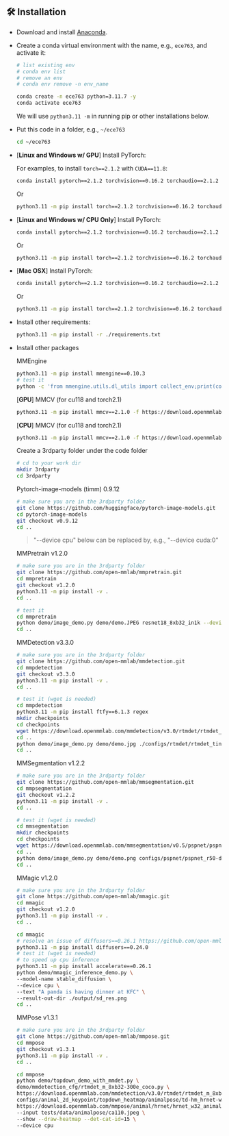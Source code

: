 ## 🛠️ Installation

- Download and install [Anaconda](https://www.anaconda.com/download).

- Create a conda virtual environment with the name, e.g., `ece763`, and activate it:

  ```bash
  # list existing env
  # conda env list
  # remove an env
  # conda env remove -n env_name

  conda create -n ece763 python=3.11.7 -y
  conda activate ece763
  ```

  We will use ```python3.11 -m``` in running pip or other installations below.

- Put this code in a folder, e.g., `~/ece763`

    ```bash
    cd ~/ece763
    ```

- [**Linux and Windows w/ GPU**] Install PyTorch:

  For examples, to install `torch==2.1.2` with `CUDA==11.8`:

  ```bash
  conda install pytorch==2.1.2 torchvision==0.16.2 torchaudio==2.1.2 pytorch-cuda=11.8 -c pytorch -c nvidia
  ```
  Or

  ```bash
  python3.11 -m pip install torch==2.1.2 torchvision==0.16.2 torchaudio==2.1.2 --index-url https://download.pytorch.org/whl/cu118
  ```

- [**Linux and Windows w/ CPU Only**] Install PyTorch:

  ```bash
  conda install pytorch==2.1.2 torchvision==0.16.2 torchaudio==2.1.2 cpuonly -c pytorch
  ```
  Or

  ```bash
  python3.11 -m pip install torch==2.1.2 torchvision==0.16.2 torchaudio==2.1.2 --index-url https://download.pytorch.org/whl/cpu
  ```

- [**Mac OSX**] Install PyTorch:

  ```bash
  conda install pytorch==2.1.2 torchvision==0.16.2 torchaudio==2.1.2 -c pytorch
  ```
  Or

  ```bash
  python3.11 -m pip install torch==2.1.2 torchvision==0.16.2 torchaudio==2.1.2
  ```


- Install other requirements:

  ```bash
  python3.11 -m pip install -r ./requirements.txt
  ```

- Install other packages

    MMEngine
    ```bash
    python3.11 -m pip install mmengine==0.10.3
    # test it
    python -c 'from mmengine.utils.dl_utils import collect_env;print(collect_env())'
    ```

    [**GPU**] MMCV (for cu118 and torch2.1)
    ```bash
    python3.11 -m pip install mmcv==2.1.0 -f https://download.openmmlab.com/mmcv/dist/cu118/torch2.1/index.html
    ```

    [**CPU**]  MMCV (for cu118 and torch2.1)
    ```bash
    python3.11 -m pip install mmcv==2.1.0 -f https://download.openmmlab.com/mmcv/dist/cpu/torch2.1/index.html
    ```

    Create a 3rdparty folder under the code folder
    ```bash
    # cd to your work dir
    mkdir 3rdparty
    cd 3rdparty
    ```

    Pytorch-image-models (timm) 0.9.12
    ```bash
    # make sure you are in the 3rdparty folder
    git clone https://github.com/huggingface/pytorch-image-models.git
    cd pytorch-image-models
    git checkout v0.9.12
    cd ..
    ```


    > "--device cpu" below can be replaced by, e.g., "--device cuda:0"

    MMPretrain v1.2.0
    ```bash
    # make sure you are in the 3rdparty folder
    git clone https://github.com/open-mmlab/mmpretrain.git
    cd mmpretrain
    git checkout v1.2.0
    python3.11 -m pip install -v .
    cd ..
    ```
    ```bash
    # test it
    cd mmpretrain
    python demo/image_demo.py demo/demo.JPEG resnet18_8xb32_in1k --device cpu
    cd ..
    ```

    MMDetection v3.3.0
    ```bash
    # make sure you are in the 3rdparty folder
    git clone https://github.com/open-mmlab/mmdetection.git
    cd mmpdetection
    git checkout v3.3.0
    python3.11 -m pip install -v .
    cd ..
    ```
    ```bash
    # test it (wget is needed)
    cd mmpdetection
    python3.11 -m pip install ftfy==6.1.3 regex
    mkdir checkpoints
    cd checkpoints
    wget https://download.openmmlab.com/mmdetection/v3.0/rtmdet/rtmdet_tiny_8xb32-300e_coco/rtmdet_tiny_8xb32-300e_coco_20220902_112414-78e30dcc.pth
    cd ..
    python demo/image_demo.py demo/demo.jpg ./configs/rtmdet/rtmdet_tiny_8xb32-300e_coco.py --weights ./checkpoints/rtmdet_tiny_8xb32-300e_coco_20220902_112414-78e30dcc.pth --device cpu
    cd ..
    ```

    MMSegmentation v1.2.2
    ```bash
    # make sure you are in the 3rdparty folder
    git clone https://github.com/open-mmlab/mmsegmentation.git
    cd mmpsegmentation
    git checkout v1.2.2
    python3.11 -m pip install -v .
    cd ..
    ```
    ```bash
    # test it (wget is needed)
    cd mmsegmentation
    mkdir checkpoints
    cd checkpoints
    wget https://download.openmmlab.com/mmsegmentation/v0.5/pspnet/pspnet_r50-d8_512x1024_40k_cityscapes/pspnet_r50-d8_512x1024_40k_cityscapes_20200605_003338-2966598c.pth
    cd ..
    python demo/image_demo.py demo/demo.png configs/pspnet/pspnet_r50-d8_4xb2-40k_cityscapes-512x1024.py ./checkpoints/pspnet_r50-d8_512x1024_40k_cityscapes_20200605_003338-2966598c.pth --device cpu --out-file result.jpg
    cd ..
    ```

    MMagic v1.2.0
    ```bash
    # make sure you are in the 3rdparty folder
    git clone https://github.com/open-mmlab/mmagic.git
    cd mmagic
    git checkout v1.2.0
    python3.11 -m pip install -v .
    cd ..
    ```
    ```bash
    cd mmagic
    # resolve an issue of diffusers==0.26.1 https://github.com/open-mmlab/mmagic/issues/2110
    python3.11 -m pip install diffusers==0.24.0
    # test it (wget is needed)
    # to speed up cpu inference
    python3.11 -m pip install accelerate==0.26.1
    python demo/mmagic_inference_demo.py \
    --model-name stable_diffusion \
    --device cpu \
    --text "A panda is having dinner at KFC" \
    --result-out-dir ./output/sd_res.png
    cd ..
    ```

    MMPose v1.3.1
    ```bash
    # make sure you are in the 3rdparty folder
    git clone https://github.com/open-mmlab/mmpose.git
    cd mmpose
    git checkout v1.3.1
    python3.11 -m pip install -v .
    cd ..
    ```
    ```bash
    cd mmpose
    python demo/topdown_demo_with_mmdet.py \
    demo/mmdetection_cfg/rtmdet_m_8xb32-300e_coco.py \
    https://download.openmmlab.com/mmdetection/v3.0/rtmdet/rtmdet_m_8xb32-300e_coco/rtmdet_m_8xb32-300e_coco_20220719_112220-229f527c.pth \
    configs/animal_2d_keypoint/topdown_heatmap/animalpose/td-hm_hrnet-w32_8xb64-210e_animalpose-256x256.py \
    https://download.openmmlab.com/mmpose/animal/hrnet/hrnet_w32_animalpose_256x256-1aa7f075_20210426.pth \
    --input tests/data/animalpose/ca110.jpeg \
    --show --draw-heatmap --det-cat-id=15 \
    --device cpu
    ```
